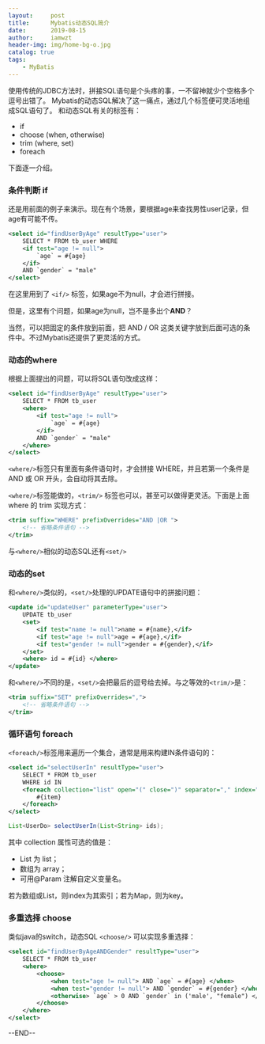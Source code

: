 ```yaml
---
layout:     post
title:      Mybatis动态SQL简介
date:       2019-08-15
author:     iamwzt
header-img: img/home-bg-o.jpg
catalog: true
tags:
    - MyBatis
---
```

使用传统的JDBC方法时，拼接SQL语句是个头疼的事，一不留神就少个空格多个逗号出错了。
Mybatis的动态SQL解决了这一痛点，通过几个标签便可灵活地组成SQL语句了。
和动态SQL有关的标签有：
- if
- choose (when, otherwise)
- trim (where, set)
- foreach

下面逐一介绍。

### 条件判断 if
还是用前面的例子来演示。现在有个场景，要根据age来查找男性user记录，但age有可能不传。
```xml
<select id="findUserByAge" resultType="user">
    SELECT * FROM tb_user WHERE 
    <if test="age != null">
        `age` = #{age}
    </if>
    AND `gender` = "male"
</select>
```
在这里用到了 `<if/>` 标签，如果age不为null，才会进行拼接。

但是，这里有个问题，如果age为null，岂不是多出个**AND**？

当然，可以把固定的条件放到前面，把 AND / OR 这类关键字放到后面可选的条件中。不过Mybatis还提供了更灵活的方式。

### 动态的where
根据上面提出的问题，可以将SQL语句改成这样：
```xml
<select id="findUserByAge" resultType="user">
    SELECT * FROM tb_user
    <where>
        <if test="age != null">
            `age` = #{age}
        </if>
        AND `gender` = "male"
    </where>
</select>
```
`<where/>`标签只有里面有条件语句时，才会拼接 WHERE，并且若第一个条件是 AND 或 OR 开头，会自动将其去除。

`<where/>`标签能做的，`<trim/>` 标签也可以，甚至可以做得更灵活。下面是上面 where 的 trim 实现方式：
```xml
<trim suffix="WHERE" prefixOverrides="AND |OR ">
    <!-- 省略条件语句 -->
</trim>
```
与`<where/>`相似的动态SQL还有`<set/>`

### 动态的set
和`<where/>`类似的，`<set/>`处理的UPDATE语句中的拼接问题：
```xml
<update id="updateUser" parameterType="user">
    UPDATE tb_user
    <set>
        <if test="name != null">name = #{name},</if>
        <if test="age != null">age = #{age},</if>
        <if test="gender != null">gender = #{gender},</if>
    </set>
    <where> id = #{id} </where>
</update>
```
和`<where/>`不同的是，`<set/>`会把最后的逗号给去掉。与之等效的`<trim/>`是：
```xml
<trim suffix="SET" prefixOverrides=",">
    <!-- 省略条件语句 -->
</trim>
```

### 循环语句 foreach
`<foreach/>`标签用来遍历一个集合，通常是用来构建IN条件语句的：
```xml
<select id="selectUserIn" resultType="user">
    SELECT * FROM tb_user
    WHERE id IN
    <foreach collection="list" open="(" close=")" separator="," index="index" item="item">
        #{item}
    </foreach>
</select>
```
```java
List<UserDo> selectUserIn(List<String> ids);
```
其中 collection 属性可选的值是：
- List 为 list；
- 数组为 array；
- 可用@Param 注解自定义变量名。

若为数组或List，则index为其索引；若为Map，则为key。

### 多重选择 choose
类似java的switch，动态SQL `<choose/>` 可以实现多重选择：
```xml
<select id="findUserByAgeANDGender" resultType="user">
    SELECT * FROM tb_user
    <where>
        <choose>
            <when test="age != null"> AND `age` = #{age} </when>
            <when test="gender != null"> AND `gender` = #{gender} </when>
            <otherwise> `age` > 0 AND `gender` in ('male', "female") </otherwise>
        </choose>
    </where>
</select>
```

--END--
